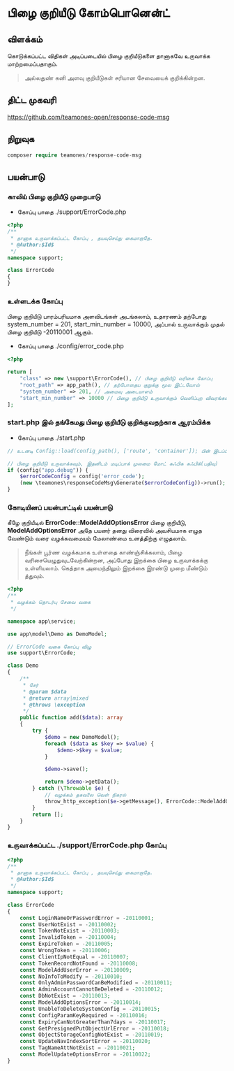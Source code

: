 # பிழை குறியீடு கோம்பொனென்ட்

## விளக்கம்

கொடுக்கப்பட்ட விதிகள் அடிப்படையில் பிழை குறியீடுகளை தானாகவே உருவாக்க மாற்றமைப்பதாகும்.

> அல்லதுண் கனி அளவு குறியீடுகள் சரியான சேவையைக் குறிக்கின்றன.

## திட்ட முகவரி

https://github.com/teamones-open/response-code-msg

## நிறுவுக

```php
composer require teamones/response-code-msg
```

## பயன்பாடு

### காலிய் பிழை குறியீடு முறைபாடு

- கோப்பு பாதை ./support/ErrorCode.php

```php
<?php
/**
 * தானாக உருவாக்கப்பட்ட கோப்பு , தயவுசெய்து கைமாறாதே.
 * @Author:$Id$
 */
namespace support;

class ErrorCode
{
}
```

### உள்ளடக்க கோப்பு

பிழை குறியீடு பாரம்பரியமாக அளவிடங்கள் அடங்கலாம், உதாரணம் தற்போது system_number = 201, start_min_number = 10000, அப்பால் உருவாக்கும் முதல் பிழை குறியீடு -20110001 ஆகும்.

- கோப்பு பாதை ./config/error_code.php

```php
<?php

return [
    "class" => new \support\ErrorCode(), // பிழை குறியீடு வரிசை கோப்பு
    "root_path" => app_path(), // தற்போதைய குறுக்கு மூல இட்டவோல்
    "system_number" => 201, // அமைவு அடையாளம்
    "start_min_number" => 10000 // பிழை குறியீடு உருவாக்கும் வெளிப்புற விவரங்கள்  உதாரணம் 10000-99999
];
```

### start.php இல் தங்கேமது பிழை குறியீடு குறிக்குவதற்காக ஆரம்பிக்க

- கோப்பு பாதை ./start.php

```php
// உடனடி Config::load(config_path(), ['route', 'container']); பின் இடப்பில் வை

// பிழை குறியீடு உருவாக்கவும், இதனிடம் மடிப்பாக் முலமை மோட் கஃபிக கஃபிக்(பதிவு)
if (config("app.debug")) {
    $errorCodeConfig = config('error_code');
    (new \teamones\responseCodeMsg\Generate($errorCodeConfig))->run();
}
```

### கோடியினப் பயன்பாட்டில் பயன்பாடு

கீழே குறியீடில் **ErrorCode::ModelAddOptionsError** பிழை குறியீடு, **ModelAddOptionsError** அதே பயனர் தனது விரைவில் அவசியமாக எழுத வேண்டும் வரை வழக்கவமையம் மேலாண்மை உனத்திற்கு எழுதலாம்.

> நீங்கள் பூர்ண வழக்கமாக உள்ளதை காண்ஞ்சிக்கலாம், பிழை வரிசையெழுதுவுடவேற்கின்றன, அப்போது இறக்கை பிழை உருவாக்கக்கு உள்ளியலாம். கெத்தாக அமைந்திலும் இறக்கை இரண்டு முறை மீண்டும் த்துவும்.

```php
<?php
/**
 * வழக்கம் தொடர்பு சேவை வகை
 */

namespace app\service;

use app\model\Demo as DemoModel;

// ErrorCode வகை கோப்பு விழு
use support\ErrorCode;

class Demo
{
    /**
     * சேர்
     * @param $data
     * @return array|mixed
     * @throws \exception
     */
    public function add($data): array
    {
        try {
            $demo = new DemoModel();
            foreach ($data as $key => $value) {
                $demo->$key = $value;
            }

            $demo->save();

            return $demo->getData();
        } catch (\Throwable $e) {
            // வழக்கம் தகவலை வெள் நிகரல்
            throw_http_exception($e->getMessage(), ErrorCode::ModelAddOptionsError);
        }
        return [];
    }
}
```

### உருவாக்கப்பட்ட ./support/ErrorCode.php கோப்பு

```php
<?php
/**
 * தானாக உருவாக்கப்பட்ட கோப்பு , தயவுசெய்து கைமாறாதே.
 * @Author:$Id$
 */
namespace support;

class ErrorCode
{
    const LoginNameOrPasswordError = -20110001;
    const UserNotExist = -20110002;
    const TokenNotExist = -20110003;
    const InvalidToken = -20110004;
    const ExpireToken = -20110005;
    const WrongToken = -20110006;
    const ClientIpNotEqual = -20110007;
    const TokenRecordNotFound = -20110008;
    const ModelAddUserError = -20110009;
    const NoInfoToModify = -20110010;
    const OnlyAdminPasswordCanBeModified = -20110011;
    const AdminAccountCannotBeDeleted = -20110012;
    const DbNotExist = -20110013;
    const ModelAddOptionsError = -20110014;
    const UnableToDeleteSystemConfig = -20110015;
    const ConfigParamKeyRequired = -20110016;
    const ExpiryCanNotGreaterThan7days = -20110017;
    const GetPresignedPutObjectUrlError = -20110018;
    const ObjectStorageConfigNotExist = -20110019;
    const UpdateNavIndexSortError = -20110020;
    const TagNameAttNotExist = -20110021;
    const ModelUpdateOptionsError = -20110022;
}
```
